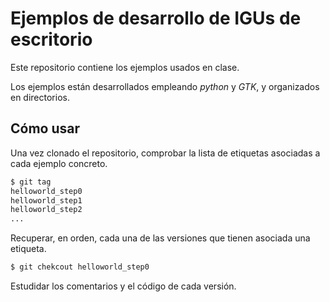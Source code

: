 # Ejemplos de desarrollo de IGUs de escritorio

Este repositorio contiene los ejemplos usados en clase.

Los ejemplos están desarrollados empleando _python_ y _GTK_, y organizados
en directorios.


## Cómo usar

Una vez clonado el repositorio, comprobar la lista de etiquetas asociadas
a cada ejemplo concreto.

```sh
$ git tag
helloworld_step0
helloworld_step1
helloworld_step2
...
```

Recuperar, en orden, cada una de las versiones que tienen asociada una
etiqueta.

```sh
$ git chekcout helloworld_step0
```

Estudidar los comentarios y el código de cada versión.
